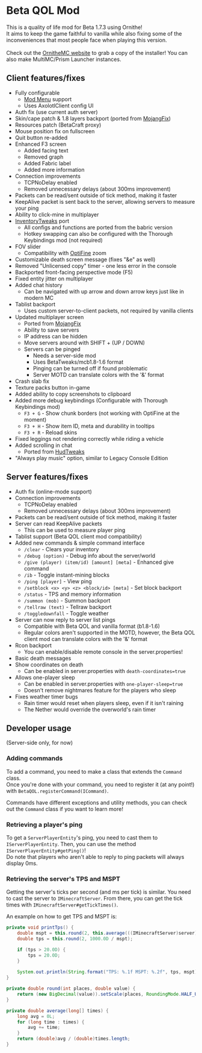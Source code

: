 # Beta QOL Mod
This is a quality of life mod for Beta 1.7.3 using Ornithe!
<br>It aims to keep the game faithful to vanilla while also fixing some of the inconveniences that most people face when playing this version.
<br>
<br>Check out the [OrnitheMC website](https://ornithemc.net/) to grab a copy of the installer! You can also make MultiMC/Prism Launcher instances.
<br>
## Client features/fixes
- Fully configurable
  - [Mod Menu](https://modrinth.com/mod/modmenu-ornithe) support
  - Uses AxolotlClient config UI
- Auth fix (use current auth server)
- Skin/cape patch & 1.8 layers backport (ported from [MojangFix](https://modrinth.com/mod/mojangfix))
- Resources patch (BetaCraft proxy)
- Mouse position fix on fullscreen
- Quit button re-added
- Enhanced F3 screen
  - Added facing text
  - Removed graph
  - Added Fabric label
  - Added more information
- Connection improvements
  - TCPNoDelay enabled
  - Removed unnecessary delays (about 300ms improvement)
- Packets can be read/sent outside of tick method, making it faster
- KeepAlive packet is sent back to the server, allowing servers to measure your ping
- Ability to click-mine in multiplayer
- [InventoryTweaks](https://modrinth.com/mod/inventorytweaks) port
  - All configs and functions are ported from the babric version
  - Hotkey swapping can also be configured with the Thorough Keybindings mod (not required)
- FOV slider
  - Compatibility with [OptiFine](https://modrinth.com/mod/legacy-optifabric) zoom
- Customizable death screen message (fixes "&e" as well)
- Removed "Unlicensed copy" timer - one less error in the console
- Backported front-facing perspective mode (F5)
- Fixed entity jitter on multiplayer
- Added chat history
  - Can be navigated with up arrow and down arrow keys just like in modern MC
- Tablist backport
  - Uses custom server-to-client packets, not required by vanilla clients
- Updated multiplayer screen
  - Ported from [MojangFix](https://modrinth.com/mod/mojangfix)
  - Ability to save servers
  - IP address can be hidden
  - Move servers around with SHIFT + (UP / DOWN)
  - Servers can be pinged
    - Needs a server-side mod
    - Uses BetaTweaks/mcb1.8-1.6 format
    - Pinging can be turned off if found problematic
    - Server MOTD can translate colors with the '&' format
- Crash slab fix
- Texture packs button in-game
- Added ability to copy screenshots to clipboard
- Added more debug keybindings (Configurable with Thorough Keybindings mod)
  - `F3 + G` - Show chunk borders (not working with OptiFine at the moment)
  - `F3 + H` - Show item ID, meta and durability in tooltips
  - `F3 + R` - Reload skins
- Fixed leggings not rendering correctly while riding a vehicle
- Added scrolling in chat
  - Ported from [HudTweaks](https://github.com/telvarost/HudTweaks-StationAPI)
- "Always play music" option, similar to Legacy Console Edition

## Server features/fixes
- Auth fix (online-mode support)
- Connection improvements
  - TCPNoDelay enabled
  - Removed unnecessary delays (about 300ms improvement)
- Packets can be read/sent outside of tick method, making it faster
- Server can read KeepAlive packets
  - This can be used to measure player ping
- Tablist support (Beta QOL client mod compatibility)
- Added new commands & simple command interface
  - `/clear` - Clears your inventory
  - `/debug (option)` - Debug info about the server/world
  - `/give (player) (item/id) [amount] [meta]` - Enhanced give command
  - `/ib` - Toggle instant-mining blocks
  - `/ping [player]` - View ping
  - `/setblock <x> <y> <z> <block/id> [meta]` - Set block backport
  - `/status` - TPS and memory information
  - `/summon (mob)` - Summon backport
  - `/tellraw (text)` - Tellraw backport
  - `/toggledownfall` - Toggle weather
- Server can now reply to server list pings
  - Compatible with Beta QOL and vanilla format (b1.8-1.6)
  - Regular colors aren't supported in the MOTD, however, the Beta QOL client mod can translate colors with the '&' format
- Rcon backport
  - You can enable/disable remote console in the server.properties!
- Basic death messages
- Show coordinates on death
  - Can be enabled in server.properties with `death-coordinates=true` 
- Allows one-player sleep
  - Can be enabled in server.properties with `one-player-sleep=true`
  - Doesn't remove nightmares feature for the players who sleep
- Fixes weather timer bugs
  - Rain timer would reset when players sleep, even if it isn't raining
  - The Nether would override the overworld's rain timer

## Developer usage
(Server-side only, for now)

### Adding commands
To add a command, you need to make a class that extends the `Command` class.
<br>Once you're done with your command, you need to register it (at any point!) with `BetaQOL.registerCommand(ICommand)`.

Commands have different exceptions and utility methods, you can check out the `Command` class if you want to learn more!

### Retrieving a player's ping
To get a `ServerPlayerEntity`'s ping, you need to cast them to `IServerPlayerEntity`. Then, you can use the method `IServerPlayerEntity#getPing()`!
<br>Do note that players who aren't able to reply to ping packets will always display 0ms.

### Retrieving the server's TPS and MSPT
Getting the server's ticks per second (and ms per tick) is similar. You need to cast the server to `IMinecraftServer`. From there, you can get the tick times with `IMinecraftServer#getTickTimes()`.

An example on how to get TPS and MSPT is:
```java
private void printTps() {
    double mspt = this.round(2, this.average(((IMinecraftServer)server).getTickTimes()) * 1.0E-6D);
    double tps = this.round(2, 1000.0D / mspt);

    if (tps > 20.0D) {
        tps = 20.0D;
    }
    
    System.out.println(String.format("TPS: %.1f MSPT: %.2f", tps, mspt));
}

private double round(int places, double value) {
    return (new BigDecimal(value)).setScale(places, RoundingMode.HALF_UP).doubleValue();
}

private double average(long[] times) {
    long avg = 0L;
    for (long time : times) {
        avg += time;
    }
    return (double)avg / (double)times.length;
}
```